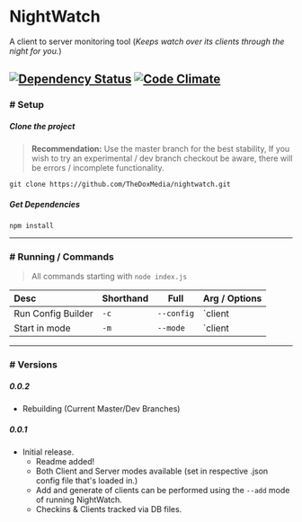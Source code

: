 NightWatch
==========
A client to server monitoring tool (*Keeps watch over its clients through the night for you.*)

[![Dependency Status](https://david-dm.org/thedoxmedia/nightwatch.svg?style=flat-square)](https://david-dm.org/thedoxmedia/nightwatch) [![Code Climate](https://img.shields.io/codeclimate/github/kabisaict/flow.svg?style=flat-square)](https://codeclimate.com/github/TheDoxMedia/nightwatch)
---

### # Setup

##### Clone the project

> **Recommendation:** Use the master branch for the best stability,
  If you wish to try an experimental / dev branch checkout be aware, there
  will be errors / incomplete functionality.

```
git clone https://github.com/TheDoxMedia/nightwatch.git
```

##### Get Dependencies

```
npm install
```

---

### # Running / Commands
> All commands starting with `node index.js`

| Desc               | Shorthand     | Full       | Arg / Options           |
|:-------------------|---------------|------------|-------------------------|
| Run Config Builder | `-c`          | `--config` | `client | server`       |
| Start in mode      | `-m`          | `--mode`    | `client | server`      |


---

### # Versions
##### 0.0.2
  - Rebuilding (Current Master/Dev Branches)

##### 0.0.1
  - Initial release.
    - Readme added!
    - Both Client and Server modes available (set in respective .json config file that's loaded in.)
    - Add and generate of clients can be performed using the `--add` mode of running NightWatch.
    - Checkins & Clients tracked via DB files.
